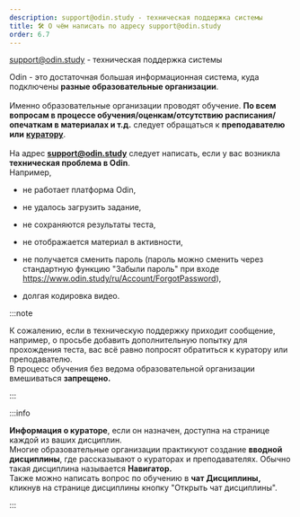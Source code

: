 ```yaml
---
description: support@odin.study - техническая поддержка системы
title: 🛠️ О чём написать по адресу support@odin.study
order: 6.7
---
```


[support@odin.study](mailto:support@odin.study) - техническая поддержка системы

Odin - это достаточная большая информационная система, куда подключены **разные образовательные организации**. \
\
Именно образовательные организации проводят обучение. **По всем вопросам в процессе обучения/оценкам/отсутствию расписания/опечаткам в материалах и т.д.** следует обращаться  к **преподавателю или** [**куратору**](./../../voprosy/gde-naiti-kuratora).\
\
На адрес **support@odin.study** следует написать, если у вас возникла **техническая проблема в  Odin**.\
Например,

-  не работает платформа Odin,

-  не удалось загрузить задание,

-  не сохраняются результаты теста,

-  не отображается материал в активности,

-  не получается сменить пароль (пароль можно сменить через стандартную функцию "Забыли пароль" при входе <https://www.odin.study/ru/Account/ForgotPassword>),

-  долгая кодировка видео.

:::note 

К сожалению, если в техническую поддержку приходит сообщение, например, о просьбе добавить дополнительную попытку для прохождения теста, вас всё равно попросят обратиться к куратору или преподавателю. \
В процесс обучения без ведома образовательной организации вмешиваться **запрещено.**

:::

:::info 

**Информация о кураторе**, если он назначен, доступна на странице каждой из ваших дисциплин.\
Многие образовательные организации практикуют создание **вводной дисциплины**, где рассказывают о кураторах и преподавателях. Обычно такая дисциплина называется **Навигатор.**\
Также можно написать вопрос по обучению в **чат Дисциплины,** кликнув на странице дисциплины кнопку "Открыть чат дисциплины".

:::
